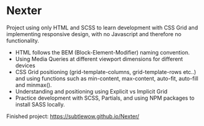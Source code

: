 # Nexter

Project using only HTML and SCSS to learn development with CSS Grid and implementing responsive design, with no Javascript and therefore no functionality.

- HTML follows the BEM (Block-Element-Modifier) naming convention.
- Using Media Queries at different viewport dimensions for different devices
- CSS Grid positioning (grid-template-columns, grid-template-rows etc..) and using functions such as min-content, max-content, auto-fit, auto-fill and minmax(). 
- Understanding and positioning using Explicit vs Implicit Grid
- Practice development with SCSS, Partials, and using NPM packages to install SASS locally.

Finished project: https://subtlewow.github.io/Nexter/
